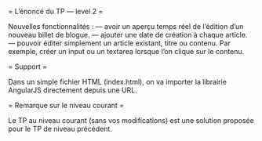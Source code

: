 = L’énoncé du TP — level 2 =

Nouvelles fonctionnalités :
— avoir un aperçu temps réel de l’édition d’un nouveau billet de blogue.
— ajouter une date de création à chaque article.
— pouvoir éditer simplement un article existant, titre ou contenu. Par exemple, créer un input ou un textarea lorsque l’on clique sur le contenu.

= Support =

Dans un simple fichier HTML (index.html), on va importer la librairie AngularJS directement depuis une URL.

= Remarque sur le niveau courant =

Le TP au niveau courant (sans vos modifications) est une solution proposée pour le TP de niveau précédent.